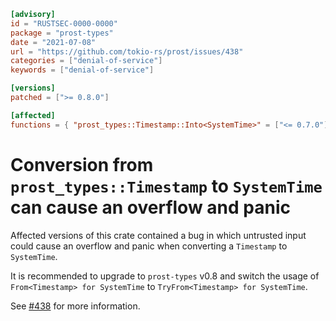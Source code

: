 ```toml
[advisory]
id = "RUSTSEC-0000-0000"
package = "prost-types"
date = "2021-07-08"
url = "https://github.com/tokio-rs/prost/issues/438"
categories = ["denial-of-service"]
keywords = ["denial-of-service"]

[versions]
patched = [">= 0.8.0"]

[affected]
functions = { "prost_types::Timestamp::Into<SystemTime>" = ["<= 0.7.0"] }
```

# Conversion from `prost_types::Timestamp` to `SystemTime` can cause an overflow and panic 

Affected versions of this crate contained a bug in which untrusted input could cause an overflow and panic when converting a `Timestamp` to `SystemTime`.

It is recommended to upgrade to `prost-types` v0.8 and switch the usage of `From<Timestamp> for SystemTime` to `TryFrom<Timestamp> for SystemTime`.

See [#438] for more information.

[#438]: https://github.com/tokio-rs/prost/issues/438 